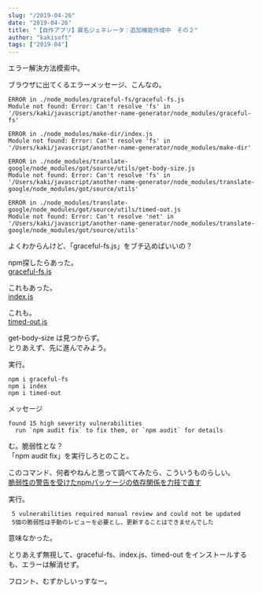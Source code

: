 ```yaml
---
slug: "/2019-04-26"
date: "2019-04-26"
title: "【自作アプリ】異名ジェネレータ：追加機能作成中　その２"
author: "kakisoft"
tags: ["2019-04"]
---
```

エラー解決方法模索中。  

ブラウザに出てくるエラーメッセージ、こんなの。  

```
ERROR in ./node_modules/graceful-fs/graceful-fs.js
Module not found: Error: Can't resolve 'fs' in '/Users/kaki/javascript/another-name-generator/node_modules/graceful-fs'

ERROR in ./node_modules/make-dir/index.js
Module not found: Error: Can't resolve 'fs' in '/Users/kaki/javascript/another-name-generator/node_modules/make-dir'

ERROR in ./node_modules/translate-google/node_modules/got/source/utils/get-body-size.js
Module not found: Error: Can't resolve 'fs' in '/Users/kaki/javascript/another-name-generator/node_modules/translate-google/node_modules/got/source/utils'

ERROR in ./node_modules/translate-google/node_modules/got/source/utils/timed-out.js
Module not found: Error: Can't resolve 'net' in '/Users/kaki/javascript/another-name-generator/node_modules/translate-google/node_modules/got/source/utils'
```

よくわからんけど、「graceful-fs.js」をブチ込めばいいの？  

npm探したらあった。  
[graceful-fs.js](https://www.npmjs.com/package/graceful-fs)  

これもあった。  
[index.js](https://www.npmjs.com/package/index)  

これも。  
[timed-out.js](https://www.npmjs.com/package/timed-out)  

get-body-size は見つからず。  
とりあえず、先に進んでみよう。  

実行。
```
npm i graceful-fs
npm i index
npm i timed-out
```
メッセージ
```
found 15 high severity vulnerabilities
  run `npm audit fix` to fix them, or `npm audit` for details
```
む。脆弱性とな？  
「npm audit fix」を実行しろとのこと。  

このコマンド、何者やねんと思って調べてみたら、こういうものらしい。  
[脆弱性の警告を受けたnpmパッケージの依存関係を力技で直す](https://qiita.com/hibikikudo/items/0af352acac85fce28ec2)  

実行。
```
 5 vulnerabilities required manual review and could not be updated
 5個の脆弱性は手動のレビューを必要とし、更新することはできませんでした
```
意味なかった。  

とりあえず無視して、graceful-fs、index.js、timed-out をインストールするも、エラーは解消せず。  

フロント、むずかしいっすなー。  
